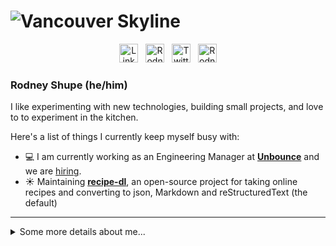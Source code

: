 <!--
# [![Vancouver Skyline](https://raw.githubusercontent.com/rodneyshupe/rodneyshupe/master/images/banner.jpg)](https://www.linkedin.com/in/rodneyshupe/)
-->
# ![Vancouver Skyline](https://raw.githubusercontent.com/rodneyshupe/rodneyshupe/master/images/banner.png)
<p align='center'>
<a href="https://www.linkedin.com/in/rodneyshupe/"><img src="https://raw.githubusercontent.com/rodneyshupe/rodneyshupe/master/images/icons/LinkedIn.svg" alt="LinkedIn" width="30" height="30" /></a>&nbsp;&nbsp;
<a href="https://www.facebook.com/RodneyShupe"><img src="https://raw.githubusercontent.com/rodneyshupe/rodneyshupe/master/images/icons/Facebook.svg" alt="Rodney Shupe | Facebook" width="30" height="30" /></a>&nbsp;&nbsp;
<a href="https://twitter.com/RodneyShupe"><img src="https://raw.githubusercontent.com/rodneyshupe/rodneyshupe/master/images/icons/Twitter.svg" alt="Twitter" width="30" height="30" /></a>&nbsp;&nbsp;
<a href="https://www.instagram.com/RodneyShupe"><img src="https://raw.githubusercontent.com/rodneyshupe/rodneyshupe/master/images/icons/Instagram.svg" alt="Rodney Shupe | Instagram" width="30" height="30" /></a>

<!--
|  \|/ ____ \|/  88888b   d888b  88b  88 8 888888    88888b   888    88b  88 88  d888b  88
|   @~/ ,. \~@   88   88 88   88 888b 88 P   88      88   88 88 88   888b 88 88 88   `  88
|  /_( \__/ )_\  88   88 88   88 88`8b88     88      88888P 88   88  88`8b88 88 88      88
|     \__U_/     88   88 88   88 88 `888     88      88    d8888888b 88 `888 88 88   ,  `"
|                88888P   T888P  88  `88     88      88    88     8b 88  `88 88  T888P  88

Since you are checking out the code you are the kind of person I like to hire.  You can
reach out to me though LinkedIn
-->

### Rodney Shupe (he/him)
<!--
**rodneyshupe/rodneyshupe** is a ✨ _special_ ✨ repository because its `README.md` (this file) appears on your GitHub profile.
-->
I like experimenting with new technologies, building small projects, and love to to experiment in the kitchen.

Here's a list of things I currently keep myself busy with:

* 💻 I am currently working as an Engineering Manager at **[Unbounce](https://unbounce.com)** and we are [hiring](https://unbounce.com/careers).
* ☀️ Maintaining **[recipe-dl](https://github.com/rodneyshupe/recipe-dl)**, an open-source project for taking online recipes and converting to json, Markdown and reStructuredText (the default)

---
<details>
<summary>Some more details about me...</summary>

#### Who am I

**At Home**
I am a husband and father.  I love to cook and am a bit of a Science Fiction and Sports nut.  I only write code for personal projects and tools to help me accomplish tasks and make my life easier or more fun.

**At Work**
I am a leader, and although I don't write much code any more I have led multi-national software development teams for over 20 years.
<details>
<summary>Click here for more...</summary>
<p>
I am an accomplished technology leader with a successful track record of leading multinational teams, and delivering large-scale, high availability, high-value, innovative software solutions. Extensive experience in streamlining processes to bring value and generate efficiencies. Skilled in project management, specifications gathering, business analytics, troubleshooting, and the entire software development lifecycle under a variety of different methodologies. Key strengths include relationship building and a strong customer focus.

*Software engineering leadership and management experience*
- Set strategic technology goals in conjunction with product roadmap. Set department and individual goals aligned to corporate objectives and KPIs.
- Hired key leaders and talented individuals; built and motivated teams to top performance resulting in delivery of high value products on schedule; directed and mentored technical managers and team members utilizing both Situational Leadership and Promise Based Management.

*Project management experience*
- Skilled in team building and software delivery with Agile using SCRUM methodology.
- Proven skills for all phases of the Software Development Life Cycle; creating project plans, project execution, risk management, absorbing change requests, and client management.
- Handled multiple concurrent projects, resource planning and forecasting, and support.

*Architecture and software development experience*
- Architecture, data modelling, system design and implementation experience for high traffic, big data and Level 3 REST APIs.
- Established technical skills in capturing software requirements, acceptance criteria, analysis, design, implementation, performance, and configuration management.
- Experience in evaluating and making high impact technology decisions (buy, out-source, open source, build.)
- Designed and deployed out cloud based architectures using Amazon Web Services
- Setup test-driven development leading to continuous integration.
</p>
</details>
</details>

<!--

#### Where can you find me

[<img src="https://raw.githubusercontent.com/rodneyshupe/rodneyshupe/master/images/icons/LinkedIn.svg" alt="LinkedIn" width="50" height="50" />](https://www.linkedin.com/in/rodneyshupe/)
[<img src="https://raw.githubusercontent.com/rodneyshupe/rodneyshupe/master/images/icons/Facebook.svg" alt="Rodney Shupe | Facebook" width="50" height="50" />](https://www.facebook.com/RodneyShupe)
[<img src="https://raw.githubusercontent.com/rodneyshupe/rodneyshupe/master/images/icons/Twitter.svg" alt="Twitter" width="50" height="50" />](https://twitter.com/RodneyShupe)
[<img src="https://raw.githubusercontent.com/rodneyshupe/rodneyshupe/master/images/icons/Instagram.svg" alt="Rodney Shupe | Instagram" width="50" height="50" />](https://www.instagram.com/RodneyShupe)

-->

<!--
Here are some ideas to get you started:

- 🔭 I’m currently working on ...
- 🌱 I’m currently learning ...
- 👯 I’m looking to collaborate on ...
- 🤔 I’m looking for help with ...
- 💬 Ask me about ...
- 📫 How to reach me: ...
- 😄 Pronouns: ...
- ⚡ Fun fact: ...
-->
